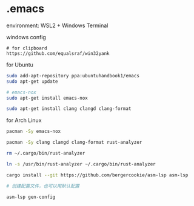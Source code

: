 # .emacs
environment: WSL2 + Windows Terminal

windows config
```
# for clipboard
https://github.com/equalsraf/win32yank

```

for Ubuntu
```bash
sudo add-apt-repository ppa:ubuntuhandbook1/emacs
sudo apt-get update

# emacs-nox
sudo apt-get install emacs-nox

sudo apt-get install clang clangd clang-format 

```

for Arch Linux

```bash
pacman -Sy emacs-nox

pacman -Sy clang clangd clang-format rust-analyzer

rm ~/.cargo/bin/rust-analyzer

ln -s /usr/bin/rust-analyzer ~/.cargo/bin/rust-analyzer

cargo install --git https://github.com/bergercookie/asm-lsp asm-lsp

# 创建配置文件，也可以用默认配置

asm-lsp gen-config
```

